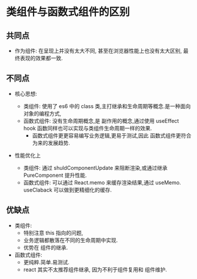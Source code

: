 # 类组件与函数式组件的区别

## 共同点

-   作为组件: 在呈现上并没有太大不同, 甚至在浏览器性能上也没有太大区别, 最终表现的效果都一致.

## 不同点

-   核心思想:

    -   类组件: 使用了 es6 中的 class 类,主打继承和生命周期等概念.是一种面向对象的编程方式,
    -   函数式组件: 没有生命周期概念,是 副作用的概念,通过使用 useEffect hook 函数同样也可以实现与类组件生命周期一样的效果.
        -   函数式组件更更容易编写业务逻辑,更易于测试,因此 函数式组件更符合为来的发展趋势.

-   性能优化上
    -   类组件: 通过 shuldComponentUpdate 来阻断渲染,或通过继承 PureComponent 提升性能.
    -   函数式组件: 可以通过 React.memo 来缓存渲染结果,通过 useMemo. useClaback 可以做到更精细化的缓存.

## 优缺点

-   类组件:
    -   特别注意 this 指向的问题,
    -   业务逻辑都散落在不同的生命周期中实现.
    -   优势在 组件的继承.
-   函数式组件:
    -   更纯粹.简单.易测试.
    -   react 其实不太推荐组件继承, 因为不利于组件复用和 组件维护.
